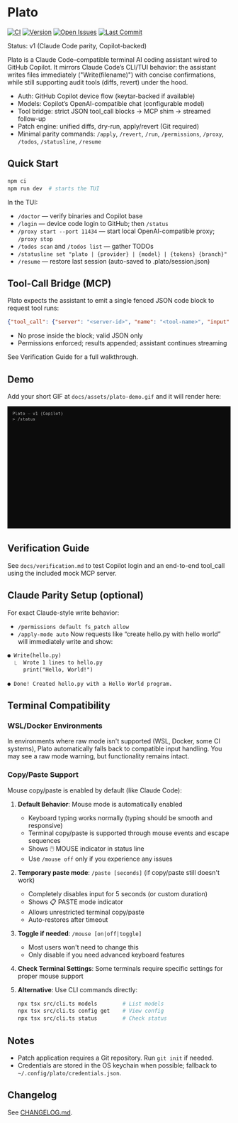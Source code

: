 # Plato

[![CI](https://github.com/anubissbe/plato/actions/workflows/ci.yml/badge.svg)](https://github.com/anubissbe/plato/actions/workflows/ci.yml)
[![Version](https://img.shields.io/badge/version-1.0.0-blue.svg)](CHANGELOG.md)
[![Open Issues](https://img.shields.io/github/issues/anubissbe/plato)](https://github.com/anubissbe/plato/issues)
[![Last Commit](https://img.shields.io/github/last-commit/anubissbe/plato)](https://github.com/anubissbe/plato/commits/main)

Status: v1 (Claude Code parity, Copilot-backed)

Plato is a Claude Code–compatible terminal AI coding assistant wired to GitHub Copilot. It mirrors Claude Code’s CLI/TUI behavior: the assistant writes files immediately ("Write(filename)") with concise confirmations, while still supporting audit tools (diffs, revert) under the hood.

- Auth: GitHub Copilot device flow (keytar-backed if available)
- Models: Copilot’s OpenAI-compatible chat (configurable model)
- Tool bridge: strict JSON tool_call blocks → MCP shim → streamed follow-up
- Patch engine: unified diffs, dry-run, apply/revert (Git required)
- Minimal parity commands: `/apply`, `/revert`, `/run`, `/permissions`, `/proxy`, `/todos`, `/statusline`, `/resume`

## Quick Start

```bash
npm ci
npm run dev  # starts the TUI
```

In the TUI:
- `/doctor` — verify binaries and Copilot base
- `/login` — device code login to GitHub; then `/status`
- `/proxy start --port 11434` — start local OpenAI-compatible proxy; `/proxy stop`
- `/todos scan` and `/todos list` — gather TODOs
- `/statusline set "plato | {provider} | {model} | {tokens} {branch}"`
- `/resume` — restore last session (auto-saved to .plato/session.json)

## Tool-Call Bridge (MCP)
Plato expects the assistant to emit a single fenced JSON code block to request tool runs:

```json
{"tool_call": {"server": "<server-id>", "name": "<tool-name>", "input": {}}}
```

- No prose inside the block; valid JSON only
- Permissions enforced; results appended; assistant continues streaming

See Verification Guide for a full walkthrough.

## Demo
Add your short GIF at `docs/assets/plato-demo.gif` and it will render here:

![Plato TUI demo](docs/assets/plato-demo.gif)

## Verification Guide
See `docs/verification.md` to test Copilot login and an end-to-end tool_call using the included mock MCP server.

## Claude Parity Setup (optional)
For exact Claude-style write behavior:
- `/permissions default fs_patch allow`
- `/apply-mode auto`
Now requests like “create hello.py with hello world” will immediately write and show:
```
● Write(hello.py)
  ⎿  Wrote 1 lines to hello.py
     print("Hello, World!")

● Done! Created hello.py with a Hello World program.
```

## Terminal Compatibility

### WSL/Docker Environments
In environments where raw mode isn't supported (WSL, Docker, some CI systems), Plato automatically falls back to compatible input handling. You may see a raw mode warning, but functionality remains intact.

### Copy/Paste Support
Mouse copy/paste is enabled by default (like Claude Code):

1. **Default Behavior**: Mouse mode is automatically enabled
   - Keyboard typing works normally (typing should be smooth and responsive)
   - Terminal copy/paste is supported through mouse events and escape sequences  
   - Shows 🖱️ MOUSE indicator in status line
   - Use `/mouse off` only if you experience any issues

2. **Temporary paste mode**: `/paste [seconds]` (if copy/paste still doesn't work)
   - Completely disables input for 5 seconds (or custom duration)
   - Shows 📋 PASTE mode indicator
   - Allows unrestricted terminal copy/paste
   - Auto-restores after timeout

3. **Toggle if needed**: `/mouse [on|off|toggle]`
   - Most users won't need to change this
   - Only disable if you need advanced keyboard features

4. **Check Terminal Settings**: Some terminals require specific settings for proper mouse support

5. **Alternative**: Use CLI commands directly:
   ```bash
   npx tsx src/cli.ts models        # List models
   npx tsx src/cli.ts config get    # View config  
   npx tsx src/cli.ts status        # Check status
   ```

## Notes
- Patch application requires a Git repository. Run `git init` if needed.
- Credentials are stored in the OS keychain when possible; fallback to `~/.config/plato/credentials.json`.

## Changelog
See [CHANGELOG.md](./CHANGELOG.md).
